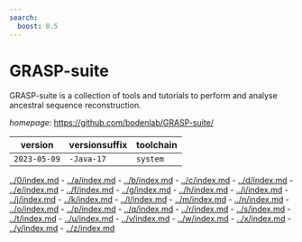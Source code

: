 ```yaml
---
search:
  boost: 0.5
---
```

# GRASP-suite

GRASP-suite is a collection of tools and tutorials to perform and  analyse ancestral sequence reconstruction.

*homepage*: <https://github.com/bodenlab/GRASP-suite/>

version | versionsuffix | toolchain
--------|---------------|----------
``2023-05-09`` | ``-Java-17`` | ``system``

[../0/index.md](0) - [../a/index.md](a) - [../b/index.md](b) - [../c/index.md](c) - [../d/index.md](d) - [../e/index.md](e) - [../f/index.md](f) - [../g/index.md](g) - [../h/index.md](h) - [../i/index.md](i) - [../j/index.md](j) - [../k/index.md](k) - [../l/index.md](l) - [../m/index.md](m) - [../n/index.md](n) - [../o/index.md](o) - [../p/index.md](p) - [../q/index.md](q) - [../r/index.md](r) - [../s/index.md](s) - [../t/index.md](t) - [../u/index.md](u) - [../v/index.md](v) - [../w/index.md](w) - [../x/index.md](x) - [../y/index.md](y) - [../z/index.md](z)

